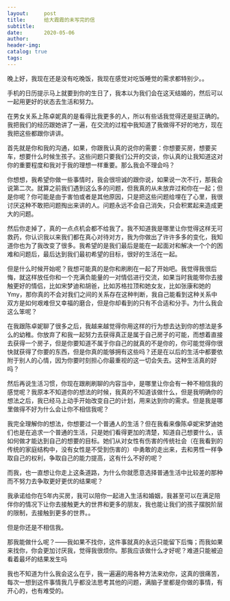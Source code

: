 ```yaml
---
layout:     post  
title:      给大霞霞的未写完的信
subtitle:  
date:       2020-05-06  
author:  
header-img: 
catalog: true  
tags:
---
```


晚上好，我现在还是没有吃晚饭，我现在感觉对吃饭睡觉的需求都特别少。。

手机的日历提示马上就要到你的生日了，我本以为我们会在这天结婚的，然后可以一起用更好的状态去生活和努力。

在男女关系上陈卓妮真的是看得比我更多的人，所以有些话我觉得还是挺正确的。我把我们的经历跟她讲了一遍，在交流的过程中我知道了我做得不好的地方，现在我把这些都跟你讲讲。

首先就是你和我的沟通，如果，你跟我认真的说你的需要：你想要买房，想要买车，想要什么时候生孩子。这些问题只要我们公开的交谈，你认真的让我知道这对你的重要程度和我对于我的理想一样重要。那么我会不理会吗？

你想想，我希望你做一些事情时，我会很坦诚的跟你说，如果说一次不行，那我会说第二次。就算之前我们遇到这么多的问题，但我真的从未放弃过和你在一起；但是你呢？你可能是由于害怕或者是其他原因，只是把这些问题给埋在了心里，我很讨厌这种不敢把问题掏出来讲的人。问题永远不会自己消失，只会积累起来造成更大的问题。

然后你走掉了，真的一点点机会都不给我了。我不知道我是哪里让你觉得这样无可救药，你认识我以来我们都在真心对待对方，我为你做出了许许多多的变化，我知道你也为了我改变了很多。我希望的是我们最后是能在一起面对和解决一个个的困难和问题后，最后达到我们最初希望的目标，很好的生活在一起。

但是什么时候开始呢？我想可能真的是你和刷刷在一起了开始吧。我觉得我很后悔，就这样放任你和一个充满负能量的一对情侣进行交流，如果当时我能带你去接触更好的情侣，比如宋梦迪和胡爸，比如苏格拉顶和她女友，比如张康和她的Ymy，那你真的不会对我们之间的关系存在这种判断，我自己能看到这种关系中双方是如何艰难但又幸福的磨合，但是你却看到的只有不合适和分手。为什么我会这么笨呢？

在我跟陈卓妮聊了很多之后，我越来越觉得你用这样的行为想去达到你的想法是多么的幼稚。你放弃了和我一起努力去获得真正是属于自己房子的可能，而想着直接去获得一个房子，但是你要知道不属于你自己的就真的不是你的，你可能觉得你很快就获得了你要的东西，但是你真的能够拥有这些吗？还是在以后的生活中都要依附于别人的心情，因为你要时刻担心你最重视的这一切会失去。这种生活真的好吗？

然后再说生活习惯，你现在跟刷刷聊的内容当中，是哪里让你会有一种不相信我的感觉呢？我原本不知道你的想法的时候，我真的不知道该做什么，但是我明确你的想法之后，我已经马上动手开始改变自己的计划，用来达到你的需求。但是我是哪里做得不好为什么会让你不相信我呢？

我完全理解你的想法，你想要过一个普通人的生活？但在我看来像陈卓妮宋梦迪她们也是在追求一个普通的生活，只是她们看得更加的清楚，知道自己想要什么，该如何做才能达到自己的想要的目标。她们从对女性有伤害的传统社会（在我看到的传统的家庭结构中，没有女性是不受到伤害的）中勇敢的走出来，去和男性一样争取自己的权利，争取自己的能力提高，这有什么不好的呢？

而我，也一直想让你走上这条道路，为什么你就愿意选择普通生活中比较差的那种而不努力去争取更好更优的结果呢？

我承诺给你在5年内买房，我可以陪你一起进入生活和婚姻，我甚至可以在满足陪伴你的情况下让你去接触更大的世界和更多的朋友，我也能让我们的孩子摆脱阶层的限制，去接触到更多的世界。。

但是你还是不相信我。

那我能做什么呢？——我如果不找你，这件事就真的永远只能留下后悔；而我如果来找你，你会更加讨厌我，觉得我很烦你。那我应该做什么才好呢？难道只能被迫看着最坏的结果发生吗

我也不知道为什么我会这么在乎，我一遍遍的用各种方法来劝你，这真的很痛苦，每次一想到这件事情我几乎都没法思考其他的问题，满脑子里都是你做的事情，有开心的，也有难受的。
